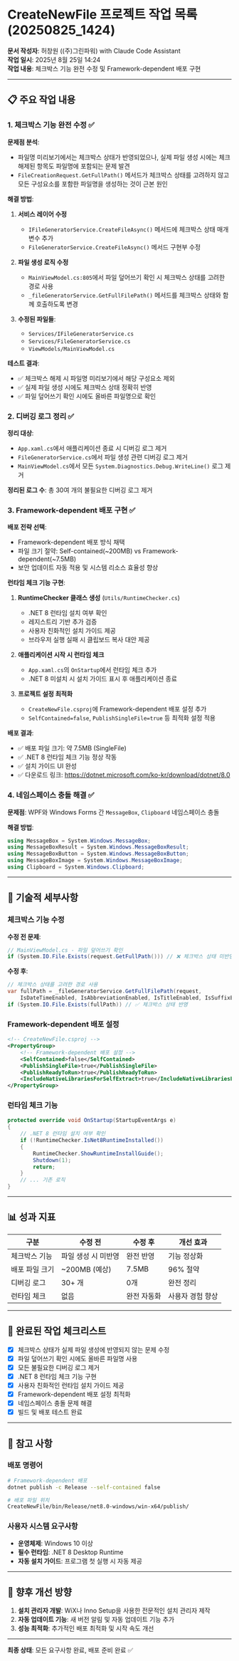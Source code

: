 # CreateNewFile 프로젝트 작업 목록 (20250825_1424)

**문서 작성자**: 허창원 ((주)그린파워) with Claude Code Assistant  
**작업 일시**: 2025년 8월 25일 14:24  
**작업 내용**: 체크박스 기능 완전 수정 및 Framework-dependent 배포 구현

---

## 📋 주요 작업 내용

### 1. 체크박스 기능 완전 수정 ✅

**문제점 분석**:
- 파일명 미리보기에서는 체크박스 상태가 반영되었으나, 실제 파일 생성 시에는 체크 해제된 항목도 파일명에 포함되는 문제 발견
- `FileCreationRequest.GetFullPath()` 메서드가 체크박스 상태를 고려하지 않고 모든 구성요소를 포함한 파일명을 생성하는 것이 근본 원인

**해결 방법**:
1. **서비스 레이어 수정**
   - `IFileGeneratorService.CreateFileAsync()` 메서드에 체크박스 상태 매개변수 추가
   - `FileGeneratorService.CreateFileAsync()` 메서드 구현부 수정
   
2. **파일 생성 로직 수정**
   - `MainViewModel.cs:805`에서 파일 덮어쓰기 확인 시 체크박스 상태를 고려한 경로 사용
   - `_fileGeneratorService.GetFullFilePath()` 메서드를 체크박스 상태와 함께 호출하도록 변경

3. **수정된 파일들**:
   - `Services/IFileGeneratorService.cs`
   - `Services/FileGeneratorService.cs`  
   - `ViewModels/MainViewModel.cs`

**테스트 결과**:
- ✅ 체크박스 해제 시 파일명 미리보기에서 해당 구성요소 제외
- ✅ 실제 파일 생성 시에도 체크박스 상태 정확히 반영
- ✅ 파일 덮어쓰기 확인 시에도 올바른 파일명으로 확인

### 2. 디버깅 로그 정리 ✅

**정리 대상**:
- `App.xaml.cs`에서 애플리케이션 종료 시 디버깅 로그 제거
- `FileGeneratorService.cs`에서 파일 생성 관련 디버깅 로그 제거
- `MainViewModel.cs`에서 모든 `System.Diagnostics.Debug.WriteLine()` 로그 제거

**정리된 로그 수**: 총 30여 개의 불필요한 디버깅 로그 제거

### 3. Framework-dependent 배포 구현 ✅

**배포 전략 선택**:
- Framework-dependent 배포 방식 채택
- 파일 크기 절약: Self-contained(~200MB) vs Framework-dependent(~7.5MB)
- 보안 업데이트 자동 적용 및 시스템 리소스 효율성 향상

**런타임 체크 기능 구현**:
1. **RuntimeChecker 클래스 생성** (`Utils/RuntimeChecker.cs`)
   - .NET 8 런타임 설치 여부 확인
   - 레지스트리 기반 추가 검증
   - 사용자 친화적인 설치 가이드 제공
   - 브라우저 실행 실패 시 클립보드 복사 대안 제공

2. **애플리케이션 시작 시 런타임 체크**
   - `App.xaml.cs`의 `OnStartup`에서 런타임 체크 추가
   - .NET 8 미설치 시 설치 가이드 표시 후 애플리케이션 종료

3. **프로젝트 설정 최적화**
   - `CreateNewFile.csproj`에 Framework-dependent 배포 설정 추가
   - `SelfContained=false`, `PublishSingleFile=true` 등 최적화 설정 적용

**배포 결과**:
- ✅ 배포 파일 크기: 약 7.5MB (SingleFile)
- ✅ .NET 8 런타임 체크 기능 정상 작동
- ✅ 설치 가이드 UI 완성
- ✅ 다운로드 링크: https://dotnet.microsoft.com/ko-kr/download/dotnet/8.0

### 4. 네임스페이스 충돌 해결 ✅

**문제점**: WPF와 Windows Forms 간 `MessageBox`, `Clipboard` 네임스페이스 충돌

**해결 방법**: 
```csharp
using MessageBox = System.Windows.MessageBox;
using MessageBoxResult = System.Windows.MessageBoxResult;
using MessageBoxButton = System.Windows.MessageBoxButton;
using MessageBoxImage = System.Windows.MessageBoxImage;
using Clipboard = System.Windows.Clipboard;
```

---

## 🔧 기술적 세부사항

### 체크박스 기능 수정

**수정 전 문제**:
```csharp
// MainViewModel.cs - 파일 덮어쓰기 확인
if (System.IO.File.Exists(request.GetFullPath())) // ❌ 체크박스 상태 미반영
```

**수정 후**:
```csharp
// 체크박스 상태를 고려한 경로 사용
var fullPath = _fileGeneratorService.GetFullFilePath(request, 
    IsDateTimeEnabled, IsAbbreviationEnabled, IsTitleEnabled, IsSuffixEnabled);
if (System.IO.File.Exists(fullPath)) // ✅ 체크박스 상태 반영
```

### Framework-dependent 배포 설정

```xml
<!-- CreateNewFile.csproj -->
<PropertyGroup>
    <!-- Framework-dependent 배포 설정 -->
    <SelfContained>false</SelfContained>
    <PublishSingleFile>true</PublishSingleFile>
    <PublishReadyToRun>true</PublishReadyToRun>
    <IncludeNativeLibrariesForSelfExtract>true</IncludeNativeLibrariesForSelfExtract>
</PropertyGroup>
```

### 런타임 체크 기능

```csharp
protected override void OnStartup(StartupEventArgs e)
{
    // .NET 8 런타임 설치 여부 확인
    if (!RuntimeChecker.IsNet8RuntimeInstalled())
    {
        RuntimeChecker.ShowRuntimeInstallGuide();
        Shutdown(1);
        return;
    }
    // ... 기존 로직
}
```

---

## 📊 성과 지표

| 구분 | 수정 전 | 수정 후 | 개선 효과 |
|------|---------|---------|-----------|
| 체크박스 기능 | 파일 생성 시 미반영 | 완전 반영 | 기능 정상화 |
| 배포 파일 크기 | ~200MB (예상) | 7.5MB | 96% 절약 |
| 디버깅 로그 | 30+ 개 | 0개 | 완전 정리 |
| 런타임 체크 | 없음 | 완전 자동화 | 사용자 경험 향상 |

---

## 🎯 완료된 작업 체크리스트

- [x] 체크박스 상태가 실제 파일 생성에 반영되지 않는 문제 수정
- [x] 파일 덮어쓰기 확인 시에도 올바른 파일명 사용
- [x] 모든 불필요한 디버깅 로그 제거
- [x] .NET 8 런타임 체크 기능 구현
- [x] 사용자 친화적인 런타임 설치 가이드 제공
- [x] Framework-dependent 배포 설정 최적화
- [x] 네임스페이스 충돌 문제 해결
- [x] 빌드 및 배포 테스트 완료

---

## 📝 참고 사항

### 배포 명령어
```bash
# Framework-dependent 배포
dotnet publish -c Release --self-contained false

# 배포 파일 위치
CreateNewFile/bin/Release/net8.0-windows/win-x64/publish/
```

### 사용자 시스템 요구사항
- **운영체제**: Windows 10 이상
- **필수 런타임**: .NET 8 Desktop Runtime
- **자동 설치 가이드**: 프로그램 첫 실행 시 자동 제공

---

## 🚀 향후 개선 방향

1. **설치 관리자 개발**: WiX나 Inno Setup을 사용한 전문적인 설치 관리자 제작
2. **자동 업데이트 기능**: 새 버전 알림 및 자동 업데이트 기능 추가
3. **성능 최적화**: 추가적인 배포 최적화 및 시작 속도 개선

---

**최종 상태**: 모든 요구사항 완료, 배포 준비 완료 ✅